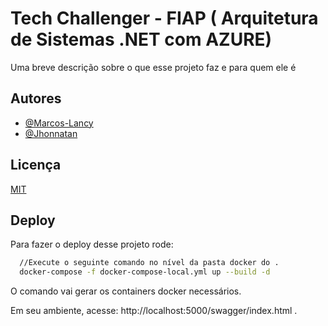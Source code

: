 
# Tech Challenger - FIAP ( Arquitetura de Sistemas .NET com AZURE)

Uma breve descrição sobre o que esse projeto faz e para quem ele é


## Autores

- [@Marcos-Lancy](https://www.linkedin.com/in/marcos-w-a99362141)
- [@Jhonnatan ](https://www.linkedin.com/in/jhonnatanpanoch/)


## Licença

[MIT](https://choosealicense.com/licenses/mit/)


## Deploy

Para fazer o deploy desse projeto rode:

```bash
  //Execute o seguinte comando no nível da pasta docker do .
  docker-compose -f docker-compose-local.yml up --build -d
```
O comando vai gerar os containers docker necessários.

Em seu ambiente, acesse: http://localhost:5000/swagger/index.html .